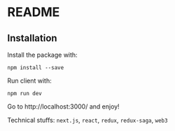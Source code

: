 # README


## Installation

Install the package with:

    npm install --save 
    
Run client with:

    npm run dev
    
Go to http://localhost:3000/ and enjoy!


Technical stuffs: `next.js`, `react`, `redux`, `redux-saga`, `web3`
